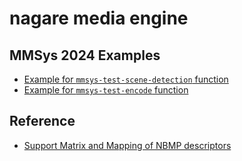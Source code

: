 # nagare media engine

## MMSys 2024 Examples

* [Example for `mmsys-test-scene-detection` function](../config/samples/k8s/mmsys-test-scene-detection/README.md)
* [Example for `mmsys-test-encode` function](../config/samples/k8s/mmsys-test-encode/README.md)

## Reference

* [Support Matrix and Mapping of NBMP descriptors](./support-matrix-and-nbmp-k8s-mapping.md)

